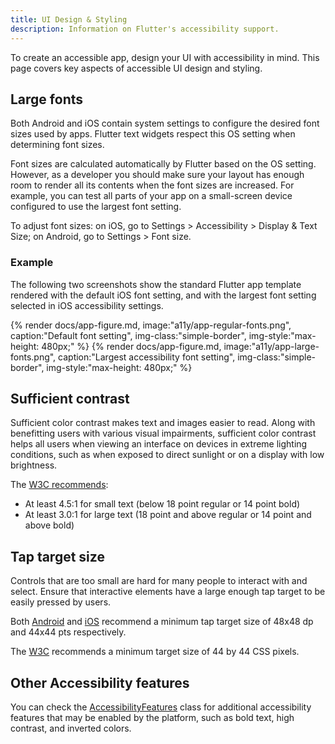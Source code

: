 ```yaml
---
title: UI Design & Styling
description: Information on Flutter's accessibility support.
---
```


To create an accessible app, design your UI with accessibility in mind.
This page covers key aspects of accessible UI design and styling.

## Large fonts

Both Android and iOS contain system settings to configure the desired font
sizes used by apps. Flutter text widgets respect this OS setting when
determining font sizes.

Font sizes are calculated automatically by Flutter based on the OS setting.
However, as a developer you should make sure your layout has enough room to
render all its contents when the font sizes are increased.
For example, you can test all parts of your app on a small-screen
device configured to use the largest font setting.

To adjust font sizes: on iOS, go to
Settings > Accessibility > Display & Text Size;
on Android, go to Settings > Font size.

### Example

The following two screenshots show the standard Flutter app
template rendered with the default iOS font setting,
and with the largest font setting selected in iOS accessibility settings.

<div class="wrapping-row">
  {% render docs/app-figure.md, image:"a11y/app-regular-fonts.png", caption:"Default font setting", img-class:"simple-border", img-style:"max-height: 480px;" %}
  {% render docs/app-figure.md, image:"a11y/app-large-fonts.png", caption:"Largest accessibility font setting", img-class:"simple-border", img-style:"max-height: 480px;" %}
</div>


## Sufficient contrast

Sufficient color contrast makes text and images easier to read.
Along with benefitting users with various visual impairments,
sufficient color contrast helps all users when viewing an interface
on devices in extreme lighting conditions,
such as when exposed to direct sunlight or on a display with low
brightness.

The [W3C recommends][]:

* At least 4.5:1 for small text (below 18 point regular or 14 point bold)
* At least 3.0:1 for large text (18 point and above regular or 14 point and
  above bold)

[W3C recommends]: https://www.w3.org/TR/UNDERSTANDING-WCAG20/visual-audio-contrast-contrast.html

## Tap target size

Controls that are too small are hard for many people to interact with and select.
Ensure that interactive elements have a large enough tap target to be easily
pressed by users.  

Both [Android][] and [iOS][] recommend a minimum tap target size of 48x48 dp and 44x44 pts respectively.

The [W3C] recommends a minimum target size of 44 by 44 CSS pixels.

[Android]: https://developer.android.com/guide/topics/ui/accessibility/apps#large-controls
[iOS]: https://developer.apple.com/design/human-interface-guidelines/accessibility#Mobility
[W3C]: https://www.w3.org/WAI/WCAG21/Understanding/target-size.html

## Other Accessibility features

You can check the [AccessibilityFeatures] class for additional
accessibility features that may be enabled by the platform,
such as bold text, high contrast, and inverted colors.

[AccessibilityFeatures]: https://api.flutter.dev/flutter/dart-ui/AccessibilityFeatures-class.html
